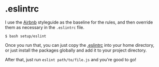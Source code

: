 .eslintrc
=========

I use the [Airbnb](https://github.com/airbnb/javascript/tree/master/packages/eslint-config-airbnb) styleguide as the baseline for the rules, and then override them as necessary in the `.eslintrc` file.

```
$ bash setup/eslint
```

Once you run that, you can just copy the [.eslintrc](https://github.com/jordanwade/dotfiles/blob/master/eslint/eslintrc) into your home directory, or just install the packages globally and add it to your project directory.

After that, just run `eslint path/to/file.js` and you're good to go!